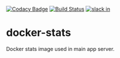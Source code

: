 [![Codacy Badge](https://api.codacy.com/project/badge/Grade/74cdadb8abf344e7b3c07dd6f0e72580)](https://www.codacy.com/app/3Blades/docker-events?utm_source=github.com&utm_medium=referral&utm_content=3Blades/docker-events&utm_campaign=badger)
[![Build Status](https://travis-ci.org/3Blades/docker-events.svg?branch=master)](https://travis-ci.org/3Blades/docker-events)
[![slack in](https://slack.3blades.io/badge.svg)](https://slack.3blades.io/)

# docker-stats

Docker stats image used in main app server.
